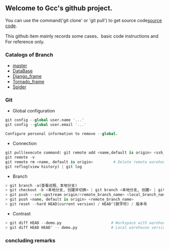 ## Welcome to Gcc's github project.
You can use the command('git clone' or 'git pull') to get source code[source code](https://github.com/CHINA-gcc/CHINA-gcc.github.io).

This github item mainly records some cases、basic code instructions and For reference only.

### Catalogs of Branch
- [master](https://github.com/CHINA-gcc/CHINA-gcc.github.io/tree/master)
- [DataBase](https://github.com/CHINA-gcc/CHINA-gcc.github.io/tree/Database)
- [Django_frame](https://github.com/CHINA-gcc/CHINA-gcc.github.io/tree/Django_frame)
- [Tornado_frame](https://github.com/CHINA-gcc/CHINA-gcc.github.io/tree/Tornado_frame)
- [Spider](https://github.com/CHINA-gcc/CHINA-gcc.github.io/tree/Spider)
### Git
- Global configuration
```python
git config --global user.name '...'
git config --global user.email '...'

Configure personal information to remove --global.
```
- Connection
```python
git pull(execute command: git remote add <name,default is origin> <ssh_code>)
git remote -v
git remote rm <name, default is origin>         # Delete remote warehouse connections.
git reflog(view history) | git log
```
- Branch
```python
> git branch -a(查看远程、本地分支)
> git checkout -b <本地分支, 创建并切换> | git branch <本地分支, 创建> | git checkout <本地分支, 创建>
> git push --set-upstream origin/<remote_branch_name> <local_branch_name>(设置远程为本地分支的 upstream-branch)
> git push <name, default is origin> <remote_branch_name>
> git reset --hard HEAD(current version) / HEAD^(脱字符) / 版本号
```
- Contrast
```python
> git diff HEAD --demo.py                      # Workspace with warehouse.
> git diff HEAD HEAD^ -- demo.py               # Local warehouse version codes.
```

### concluding remarks
